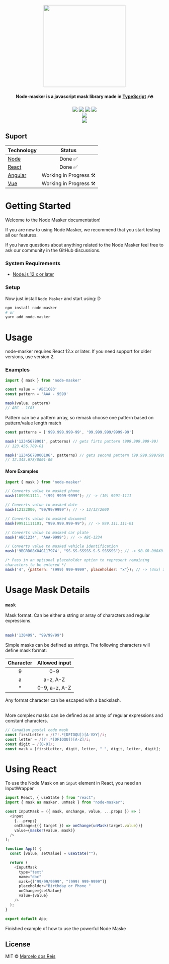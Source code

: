 <h1 align="center">
  <br>
  <img src="https://i.imgur.com/GbdQ8tC.png" width="260">
  
</h1>

<h4 align="center">Node-masker is a javascript mask library made in <a href="https://www.typescriptlang.org/" target="_blank">TypeScript</a> ⚡️🔥</h4>

<p align="center">
  <img src="https://coveralls.io/repos/github/marcelodosreis/node-masker/badge.svg?branch=main&t=hJ0bvK" />
  <img src="https://img.shields.io/npm/v/node-masker.svg" />
  <img src="https://img.shields.io/github/license/marcelodosreis/node-masker.svg" />
  <img src="https://img.shields.io/badge/PRs-welcome-brightgreen.svg" />
  <br />
  <img src="https://nodei.co/npm/node-masker.png">
  <br />
  <img src="https://media.giphy.com/media/AMlJ03rEglc3JtHeLI/giphy.gif">
</p>

<!-- <p align="center">
  <a href="#install">Install</a> •
  <a href="#contributing">Contributing</a> •
  <a href="#need-help">Need help?</a> •
  <a href="#license">License</a>
</p> -->

## Suport
| Technology            |         Status            |
| :-------------------- | :-----------------------: |
| [Node](Node)          |      Done ✅              |
| [React](React)        |      Done ✅              |
| [Angular](Angular)    |Working in Progress ⚒️      |
| [Vue](Vue)            |Working in Progress ⚒️      |


# Getting Started

Welcome to the Node Masker documentation!

If you are new to using Node Masker, we recommend that you start testing all our features.

If you have questions about anything related to the Node Masker feel free to ask our community in the GitHub discussions.

### System Requirements

- [Node.js 12.x or later](https://nodejs.org/en/)

### Setup

Now just install `Node Masker` and start using: D

```bash
npm install node-masker
# or
yarn add node-masker
```


# Usage

node-masker requires React 12.x or later. If you need support for older versions, use version 2.


### Examples
```javascript
import { mask } from 'node-masker'

const value = 'ABC1C83'
const pattern = 'AAA - 9S99'

mask(value, pattern)
// ABC - 1C83
```

Pattern can be a pattern array, so remask choose one pattern based on pattern/value length match

```javascript
const patterns = ['999.999.999-99', '99.999.999/9999-99']

mask('12345678901', patterns) // gets firts pattern (999.999.999-99)
// 123.456.789-01

mask('12345678000106', patterns) // gets second pattern (99.999.999/9999-99)
// 12.345.678/0001-06
```

#### More Examples

```javascript
import { mask } from 'node-masker'

// Converts value to masked phone
mask(1099911111, "(99) 9999-9999"); // -> (10) 9991-1111

// Converts value to masked date
mask(12122000, "99/99/9999"); // -> 12/12/2000

// Converts value to masked document
mask(99911111101, "999.999.999-99"); // -> 999.111.111-01

// Converts value to masked car plate
mask('ABC1234', "AAA-9999"); // -> ABC-1234

// Converts value to masked vehicle identification
mask('9BGRD08X04G117974', "SS.SS.SSSSS.S.S.SSSSSS"); // -> 9B.GR.D08X0.4.G.117974

/* Pass in an optional placeholder option to represent remaining
characters to be entered */
mask('4', {pattern: "(999) 999-9999", placeholder: "x"}); // -> (4xx) xxx-xxxx
```

# Usage Mask Details

### `mask`

Mask format. Can be either a string or array of characters and regular expressions.<br /><br />

```javascript
mask('130499', "99/99/99")
```

Simple masks can be defined as strings. The following characters will define mask format:

| Character | Allowed input |
| :-------: | :-----------: |
|     9     |      0-9      |
|     a     |   a-z, A-Z    |
|    \*     | 0-9, a-z, A-Z |

Any format character can be escaped with a backslash.<br /><br />

More complex masks can be defined as an array of regular expressions and constant characters.

```jsx
// Canadian postal code mask
const firstLetter = /(?!.*[DFIOQU])[A-VXY]/i;
const letter = /(?!.*[DFIOQU])[A-Z]/i;
const digit = /[0-9]/;
const mask = [firstLetter, digit, letter, " ", digit, letter, digit];
```

# Using React

To use the Node Mask on an `input` element in React, you need an InputWrapper

```javascript
import React, { useState } from "react";
import { mask as masker, unMask } from "node-masker";

const InputMask = ({ mask, onChange, value, ...props }) => (
  <input
    {...props}
    onChange={({ target }) => onChange(unMask(target.value))}
    value={masker(value, mask)}
  />
);

function App() {
  const [value, setValue] = useState("");

  return (
    <InputMask
      type="text"
      name="doc"
      mask={["99/99/9999", "(999) 999-9999"]}
      placeholder="Birthday or Phone "
      onChange={setValue}
      value={value}
    />
  );
}

export default App;
```
Finished example of how to use the powerful Node Maske


## License

MIT © [Marcelo dos Reis](https://marcelodosreis.com)
